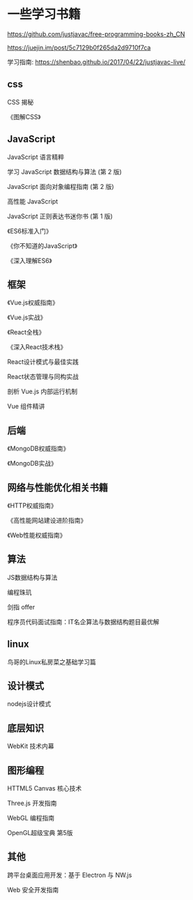 # 一些学习书籍

https://github.com/justjavac/free-programming-books-zh_CN

https://juejin.im/post/5c7129b0f265da2d9710f7ca


学习指南: https://shenbao.github.io/2017/04/22/justjavac-live/

## css

CSS 揭秘

《图解CSS》


## JavaScript

JavaScript 语言精粹

学习 JavaScript 数据结构与算法 (第 2 版)

JavaScript 面向对象编程指南 (第 2 版)

高性能 JavaScript

JavaScript 正则表达书迷你书 (第 1 版)

《ES6标准入门》

《你不知道的JavaScript》

《深入理解ES6》

## 框架

《Vue.js权威指南》

《Vue.js实战》

《React全栈》

《深入React技术栈》

React设计模式与最佳实践

React状态管理与同构实战

剖析 Vue.js 内部运行机制

Vue 组件精讲



## 后端

《MongoDB权威指南》

《MongoDB实战》

## 网络与性能优化相关书籍

《HTTP权威指南》

《高性能网站建设进阶指南》

《Web性能权威指南》

## 算法

JS数据结构与算法

编程珠玑

剑指 offer

程序员代码面试指南：IT名企算法与数据结构题目最优解

## linux

鸟哥的Linux私房菜之基础学习篇

## 设计模式

nodejs设计模式

## 底层知识

WebKit 技术内幕

## 图形编程

HTTML5 Canvas 核心技术

Three.js 开发指南

WebGL 编程指南

OpenGL超级宝典 第5版

## 其他

跨平台桌面应用开发：基于 Electron 与 NW.js

Web 安全开发指南










